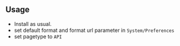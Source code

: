 ## Usage

- Install as usual.
- set default format and format url parameter in `System/Preferences`
- set pagetype to `API`





